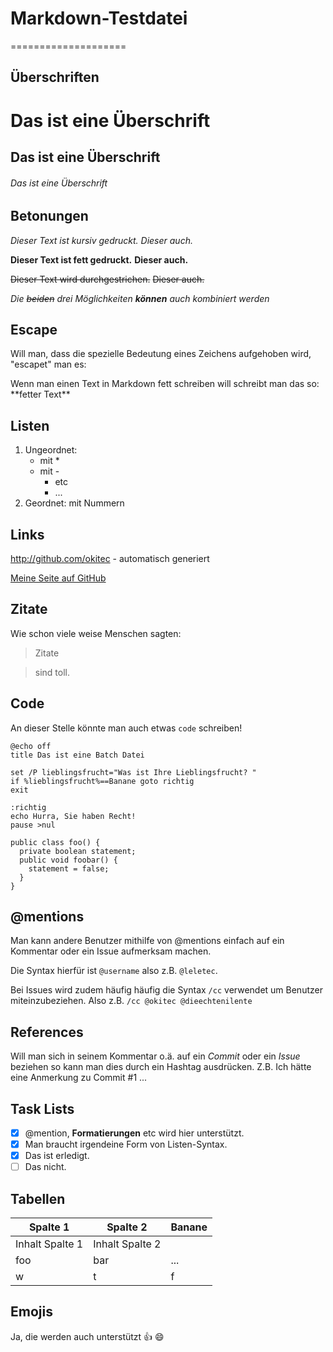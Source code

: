 # Markdown-Testdatei
====================

Überschriften
-------------
# Das ist eine Überschrift
## Das ist eine Überschrift
###### Das ist eine Überschrift

Betonungen
----------
*Dieser Text ist kursiv gedruckt.*   _Dieser auch._

**Dieser Text ist fett gedruckt.**   __Dieser auch.__

~~Dieser Text wird durchgestrichen.~~   <del>Dieser auch.</del>

*Die ~~beiden~~ drei Möglichkeiten __können__ auch kombiniert werden*

Escape
------
Will man, dass die spezielle Bedeutung eines Zeichens aufgehoben wird, "escapet" man es:

Wenn man einen Text in Markdown fett schreiben will schreibt man das so: \*\*fetter Text\*\*

Listen
------
1. Ungeordnet:
    * mit *
    * mit -
        - etc
        - ...
2. Geordnet: mit Nummern
		
Links
-----
http://github.com/okitec - automatisch generiert

[Meine Seite auf GitHub](http://github.com/leletec)
		
Zitate
------
Wie schon viele weise Menschen sagten:

> Zitate

> sind toll.
		
Code
----
An dieser Stelle könnte man auch etwas `code` schreiben!

```batch
@echo off
title Das ist eine Batch Datei

set /P lieblingsfrucht="Was ist Ihre Lieblingsfrucht? "
if %lieblingsfrucht%==Banane goto richtig
exit

:richtig
echo Hurra, Sie haben Recht!
pause >nul
```

    public class foo() {
      private boolean statement;
      public void foobar() {
        statement = false;
      }
    }

@mentions 
---------
Man kann andere Benutzer mithilfe von @mentions einfach auf ein Kommentar oder ein Issue aufmerksam machen.

Die Syntax hierfür ist `@username` also z.B. `@leletec`.

Bei Issues wird zudem häufig häufig die Syntax `/cc` verwendet um Benutzer miteinzubeziehen.
Also z.B. `/cc @okitec @dieechtenilente`

References
----------
Will man sich in seinem Kommentar o.ä. auf ein *Commit* oder ein *Issue* beziehen so kann man dies durch ein Hashtag ausdrücken.
Z.B. Ich hätte eine Anmerkung zu Commit #1 ...


Task Lists
----------
- [x] @mention, **Formatierungen** etc wird hier unterstützt.
- [x] Man braucht irgendeine Form von Listen-Syntax.
- [x] Das ist erledigt.
- [ ] Das nicht.

Tabellen
--------
Spalte 1 | Spalte 2 | Banane
-------- | -------- | ------
Inhalt Spalte 1 | Inhalt Spalte 2 
foo | bar | ...
w | t | f 

Emojis
------
Ja, die werden auch unterstützt :+1: :smile:
